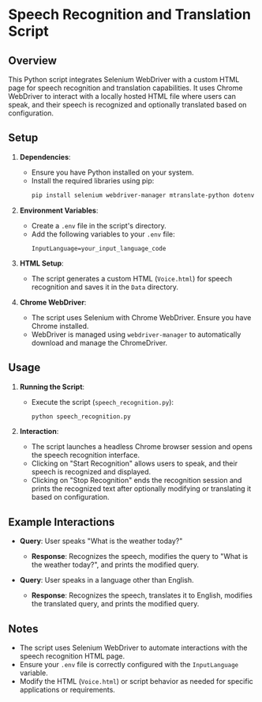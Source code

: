 # Speech Recognition and Translation Script

## Overview

This Python script integrates Selenium WebDriver with a custom HTML page for speech recognition and translation capabilities. It uses Chrome WebDriver to interact with a locally hosted HTML file where users can speak, and their speech is recognized and optionally translated based on configuration.

## Setup

1. **Dependencies**:
   - Ensure you have Python installed on your system.
   - Install the required libraries using pip:
     ```bash
     pip install selenium webdriver-manager mtranslate-python dotenv
     ```

2. **Environment Variables**:
   - Create a `.env` file in the script's directory.
   - Add the following variables to your `.env` file:
     ```
     InputLanguage=your_input_language_code
     ```

3. **HTML Setup**:
   - The script generates a custom HTML (`Voice.html`) for speech recognition and saves it in the `Data` directory.

4. **Chrome WebDriver**:
   - The script uses Selenium with Chrome WebDriver. Ensure you have Chrome installed.
   - WebDriver is managed using `webdriver-manager` to automatically download and manage the ChromeDriver.

## Usage

1. **Running the Script**:
   - Execute the script (`speech_recognition.py`):
     ```bash
     python speech_recognition.py
     ```

2. **Interaction**:
   - The script launches a headless Chrome browser session and opens the speech recognition interface.
   - Clicking on "Start Recognition" allows users to speak, and their speech is recognized and displayed.
   - Clicking on "Stop Recognition" ends the recognition session and prints the recognized text after optionally modifying or translating it based on configuration.

## Example Interactions

- **Query**: User speaks "What is the weather today?"
  - **Response**: Recognizes the speech, modifies the query to "What is the weather today?", and prints the modified query.

- **Query**: User speaks in a language other than English.
  - **Response**: Recognizes the speech, translates it to English, modifies the translated query, and prints the modified query.

## Notes

- The script uses Selenium WebDriver to automate interactions with the speech recognition HTML page.
- Ensure your `.env` file is correctly configured with the `InputLanguage` variable.
- Modify the HTML (`Voice.html`) or script behavior as needed for specific applications or requirements.

